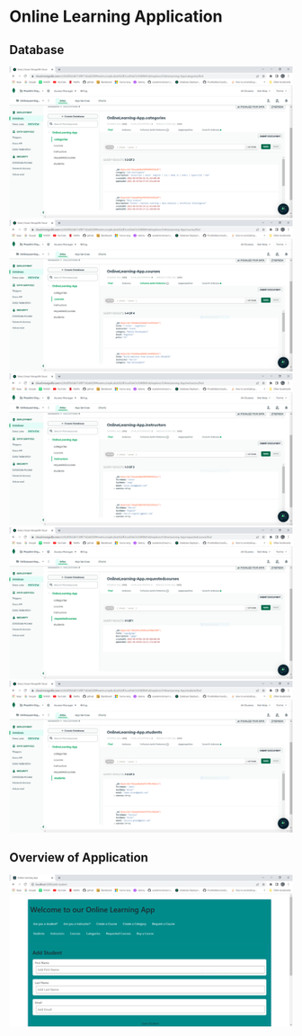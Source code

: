 # Online Learning Application

## Database
![](images/1.png)
![](images/2.png)
![](images/3.png)
![](images/4.png)
![](images/5.png)

## Overview of Application
![](images/overview.png)

